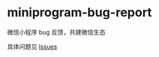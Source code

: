 # miniprogram-bug-report
微信小程序 bug 反馈，共建微信生态

具体问题见 [Issues](https://github.com/xiaweiss/miniprogram-bug-report/issues)
